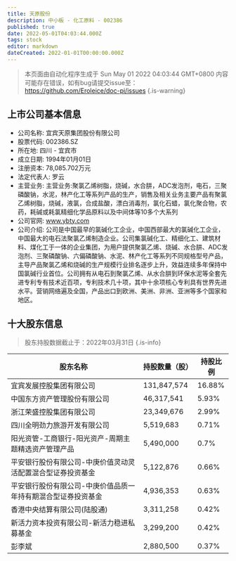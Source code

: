 ```yaml
---
title: 天原股份
description: 中小板 - 化工原料 - 002386
published: true
date: 2022-05-01T04:03:44.000Z
tags: stock
editor: markdown
dateCreated: 2022-01-01T00:00:00.000Z
---
```


> 本页面由自动化程序生成于 Sun May 01 2022 04:03:44 GMT+0800
> 内容可能存在错误，如有bug请提交issue至：https://github.com/Eroleice/doc-pi/issues
{.is-warning}

## 上市公司基本信息
- 公司名称: 宜宾天原集团股份有限公司
- 股票代码: 002386.SZ
- 所在地: 四川 - 宜宾市
- 成立日期: 1994年01月01日
- 注册资本: 78,085.702万元
- 法定代表人: 罗云
- 主营业务: 主营业务:聚氯乙烯树脂，烧碱，水合肼，ADC发泡剂，电石，三聚磷酸钠，水泥，林产化工等系列产品的生产，销售及相关业务主要产品有聚氯乙烯树脂，烧碱，液氯，合成盐酸，漂白消毒剂，氯化石蜡，氯化聚合物，农药，耗碱或耗氯精细化学品原料以及中间体等10多个大系列
- 公司官网: www.ybty.com
- 公司介绍: 公司是中国最早的氯碱化工企业，中国西部最大的氯碱化工企业，中国最大的电石法聚氯乙烯制造企业。公司集氯碱化工、精细化工、建筑材料、煤化工于一体的企业集团，为用户提供聚氯乙烯、烧碱、水合肼、ADC发泡剂、三聚磷酸钠、六偏磷酸钠、水泥、林产化工等系列不同规格型号产品，主导产品聚氯乙烯和烧碱的生产规模行业排名逐步上升，效益连续多年保持中国氯碱行业首位。公司拥有从电石到聚氯乙烯、从水合肼到环保水泥等全套先进专利专有技术近百项，专利技术几十项，其中十余项核心专利具有世界先进水平。营销网络遍及全国，产品出口到欧洲、美洲、非洲、亚洲等多个国家和地区。


## 十大股东信息
> 股东持股数据截止于：2022年03月31日
{.is-info}

| 股东名称 | 持股数量（股） | 持股比例 |
| --- | --- | --- |
| 宜宾发展控股集团有限公司 | 131,847,574 | 16.88% |
| 中国东方资产管理股份有限公司 | 46,317,541 | 5.93% |
| 浙江荣盛控股集团有限公司 | 23,349,676 | 2.99% |
| 四川全明劲力旅游开发有限公司 | 5,519,683 | 0.71% |
| 阳光资管-工商银行-阳光资产-周期主题精选资产管理产品 | 5,490,000 | 0.7% |
| 平安银行股份有限公司-中庚价值灵动灵活配置混合型证券投资基金 | 5,122,876 | 0.66% |
| 平安银行股份有限公司-中庚价值品质一年持有期混合型证券投资基金 | 4,936,353 | 0.63% |
| 香港中央结算有限公司(陆股通) | 3,311,258 | 0.42% |
| 新活力资本投资有限公司-新活力稳进私募基金 | 3,299,200 | 0.42% |
| 彭李斌 | 2,880,500 | 0.37% |




